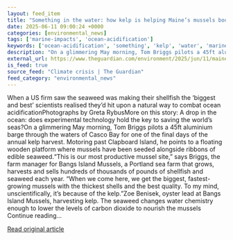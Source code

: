 ```yaml
---
layout: feed_item
title: "Something in the water: how kelp is helping Maine’s mussels boom"
date: 2025-06-11 09:00:24 +0000
categories: [environmental_news]
tags: ['marine-impacts', 'ocean-acidification']
keywords: ['ocean-acidification', 'something', 'kelp', 'water', 'marine-impacts']
description: "On a glimmering May morning, Tom Briggs pilots a 45ft aluminium barge through the waters of Casco Bay for one of the final days of the annual kelp harvest"
external_url: https://www.theguardian.com/environment/2025/jun/11/maine-portland-us-sea-farm-kelp-mussels-shellfish-ocean-acidification
is_feed: true
source_feed: "Climate crisis | The Guardian"
feed_category: "environmental_news"
---
```


When a US firm saw the seaweed was making their shellfish the ‘biggest and best’ scientists realised they’d hit upon a natural way to combat ocean acidificationPhotographs by Greta RybusMore on this story: A drop in the ocean: does experimental technology hold the key to saving the world’s seas?On a glimmering May morning, Tom Briggs pilots a 45ft aluminium barge through the waters of Casco Bay for one of the final days of the annual kelp harvest. Motoring past Clapboard Island, he points to a floating wooden platform where mussels have been seeded alongside ribbons of edible seaweed.“This is our most productive mussel site,” says Briggs, the farm manager for Bangs Island Mussels, a Portland sea farm that grows, harvests and sells hundreds of thousands of pounds of shellfish and seaweed each year. “When we come here, we get the biggest, fastest-growing mussels with the thickest shells and the best quality. To my mind, unscientifically, it’s because of the kelp.”Zoe Benisek, oyster lead at Bangs Island Mussels, harvesting kelp. The seaweed changes water chemistry enough to lower the levels of carbon dioxide to nourish the mussels Continue reading...

[Read original article](https://www.theguardian.com/environment/2025/jun/11/maine-portland-us-sea-farm-kelp-mussels-shellfish-ocean-acidification)
